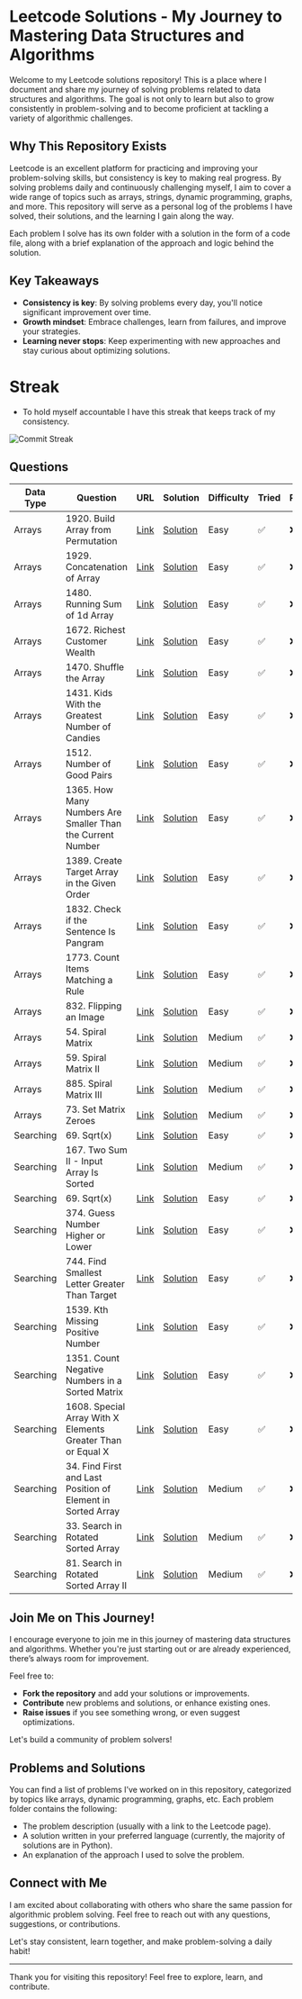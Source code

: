 # Leetcode Solutions - My Journey to Mastering Data Structures and Algorithms

Welcome to my Leetcode solutions repository! This is a place where I document and share my journey of solving problems related to data structures and algorithms. The goal is not only to learn but also to grow consistently in problem-solving and to become proficient at tackling a variety of algorithmic challenges.

## Why This Repository Exists

Leetcode is an excellent platform for practicing and improving your problem-solving skills, but consistency is key to making real progress. By solving problems daily and continuously challenging myself, I aim to cover a wide range of topics such as arrays, strings, dynamic programming, graphs, and more. This repository will serve as a personal log of the problems I have solved, their solutions, and the learning I gain along the way.

Each problem I solve has its own folder with a solution in the form of a code file, along with a brief explanation of the approach and logic behind the solution.

## Key Takeaways
- **Consistency is key**: By solving problems every day, you'll notice significant improvement over time.
- **Growth mindset**: Embrace challenges, learn from failures, and improve your strategies.
- **Learning never stops**: Keep experimenting with new approaches and stay curious about optimizing solutions.


# Streak
- To hold myself accountable I have this streak that keeps track of my consistency.

![Commit Streak](https://img.shields.io/badge/Commit%20Streak-33-brightgreen?style=for-the-badge&labelColor=333333&color=00C851&label=Streak)




## Questions

| Data Type | Question | URL | Solution | Difficulty | Tried | Reviewed | Important |
|-|-|-|-|-|-|-|-|
| Arrays | 1920. Build Array from Permutation | [Link](https://leetcode.com/problems/build-array-from-permutation/) | [Solution](solutions/1920-build-array-from-permutation.md) | Easy | ✅ | ❌ | ✅ |
| Arrays | 1929. Concatenation of Array | [Link](https://leetcode.com/problems/concatenation-of-array/) | [Solution](solutions/1929-concatenation-of-array.md) | Easy | ✅ | ❌ | ✅ |
| Arrays | 1480. Running Sum of 1d Array | [Link](https://leetcode.com/problems/running-sum-of-1d-array/) | [Solution](solutions/1480-running-sum-of-1d-array.md) | Easy | ✅ | ❌ | ✅ |
| Arrays | 1672. Richest Customer Wealth | [Link](https://leetcode.com/problems/richest-customer-wealth/) | [Solution](solutions/1672-richest-customer-wealth.md) | Easy | ✅ | ❌ | ✅ |
| Arrays | 1470. Shuffle the Array | [Link](https://leetcode.com/problems/shuffle-the-array/) | [Solution](solutions/1470-shuffle-the-array.md) | Easy | ✅ | ❌ | ❌ |
| Arrays | 1431. Kids With the Greatest Number of Candies | [Link](https://leetcode.com/problems/kids-with-the-greatest-number-of-candies/) | [Solution](solutions/1431-kids-with-the-greatest-number-of-candies.md) | Easy | ✅ | ❌ | ❌ |
| Arrays | 1512. Number of Good Pairs | [Link](https://leetcode.com/problems/number-of-good-pairs/) | [Solution](solutions/1512-number-of-good-pairs.md) | Easy | ✅ | ❌ | ❌ |
| Arrays | 1365. How Many Numbers Are Smaller Than the Current Number | [Link](https://leetcode.com/problems/how-many-numbers-are-smaller-than-the-current-number/) | [Solution](solutions/1365-how-many-numbers-are-smaller-than-the-current-number.md) | Easy | ✅ | ❌ | ✅ |
| Arrays | 1389. Create Target Array in the Given Order | [Link](https://leetcode.com/problems/create-target-array-in-the-given-order/) | [Solution](solutions/1389-create-target-array-in-the-given-order.md) | Easy | ✅ | ❌ | ❌ |
| Arrays | 1832. Check if the Sentence Is Pangram | [Link](https://leetcode.com/problems/check-if-the-sentence-is-pangram/) | [Solution](solutions/1832-check-if-the-sentence-is-pangram.md) | Easy | ✅ | ❌ | ❌ |
| Arrays | 1773. Count Items Matching a Rule | [Link](https://leetcode.com/problems/count-items-matching-a-rule/) | [Solution](solutions/1773-count-items-matching-a-rule.md) | Easy | ✅ | ❌ | ❌ |
| Arrays | 832. Flipping an Image | [Link](https://leetcode.com/problems/flipping-an-image/) | [Solution](solutions/832-flipping-an-image.md) | Easy | ✅ | ❌ | ❌ |
| Arrays | 54. Spiral Matrix | [Link](https://leetcode.com/problems/spiral-matrix/) | [Solution](solutions/54-spiral-matrix.md) | Medium | ✅ | ❌ | ✅ |
| Arrays | 59. Spiral Matrix II | [Link](https://leetcode.com/problems/spiral-matrix-ii/) | [Solution](solutions/59-spiral-matrix-ii.md) | Medium | ✅ | ❌ | ✅ |
| Arrays | 885. Spiral Matrix III | [Link](https://leetcode.com/problems/spiral-matrix-iii/) | [Solution](solutions/885-spiral-matrix-iii.md) | Medium | ✅ | ❌ | ✅ |
| Arrays | 73. Set Matrix Zeroes | [Link](https://leetcode.com/problems/set-matrix-zeroes) | [Solution](solutions/73-set-matrix-zeroes.md) | Medium | ✅ | ❌ | ✅ |
| Searching | 69. Sqrt(x) | [Link](https://leetcode.com/problems/sqrtx/) | [Solution](solutions/69-sqrt(x).md) | Easy | ✅ | ❌ | ❌ |
| Searching | 167. Two Sum II - Input Array Is Sorted | [Link](https://leetcode.com/problems/search-insert-position/) | [Solution](solutions/167-two-sum-ii---input-array-is-sorted.md) | Medium | ✅ | ❌ | ❌ |
| Searching | 69. Sqrt(x) | [Link](https://leetcode.com/problems/sqrtx/) | [Solution](solutions/69-sqrt(x).md) | Easy | ✅ | ❌ | ❌ |
| Searching | 374. Guess Number Higher or Lower | [Link](https://leetcode.com/problems/guess-number-higher-or-lower/) | [Solution](solutions/374-guess-number-higher-or-lower.md) | Easy | ✅ | ❌ | ❌ |
| Searching | 744. Find Smallest Letter Greater Than Target | [Link](https://leetcode.com/problems/find-smallest-letter-greater-than-target/) | [Solution](solutions/744-find-smallest-letter-greater-than-target.md) | Easy | ✅ | ❌ | ❌ |
| Searching | 1539. Kth Missing Positive Number | [Link](https://leetcode.com/problems/kth-missing-positive-number/) | [Solution](solutions/1539-kth-missing-positive-number.md) | Easy | ✅ | ❌ | ❌ |
| Searching | 1351. Count Negative Numbers in a Sorted Matrix | [Link](https://leetcode.com/problems/count-negative-numbers-in-a-sorted-matrix/) | [Solution](solutions/1351-count-negative-numbers-in-a-sorted-matrix.md) | Easy | ✅ | ❌ | ❌ |
| Searching | 1608. Special Array With X Elements Greater Than or Equal X | [Link](https://leetcode.com/problems/special-array-with-x-elements-greater-than-or-equal-x/) | [Solution](solutions/1608-special-array-with-x-elements-greater-than-or-equal-x.md) | Easy | ✅ | ❌ | ❌ |
| Searching | 34. Find First and Last Position of Element in Sorted Array | [Link](https://leetcode.com/problems/find-first-and-last-position-of-element-in-sorted-array/) | [Solution](solutions/34-find-first-and-last-position-of-element-in-sorted-array.md) | Medium | ✅ | ❌ | ✅ |
| Searching | 33. Search in Rotated Sorted Array | [Link](https://leetcode.com/problems/search-in-rotated-sorted-array/) | [Solution](solutions/33-search-in-rotated-sorted-array.md) | Medium | ✅ | ❌ | ✅ |
| Searching | 81. Search in Rotated Sorted Array II | [Link](https://leetcode.com/problems/search-in-rotated-sorted-array-ii/) | [Solution](solutions/81-search-in-rotated-sorted-array-ii.md) | Medium | ✅ | ❌ | ✅ |

## Join Me on This Journey!

I encourage everyone to join me in this journey of mastering data structures and algorithms. Whether you're just starting out or are already experienced, there’s always room for improvement. 

Feel free to:
- **Fork the repository** and add your solutions or improvements.
- **Contribute** new problems and solutions, or enhance existing ones.
- **Raise issues** if you see something wrong, or even suggest optimizations.

Let's build a community of problem solvers!

## Problems and Solutions

You can find a list of problems I’ve worked on in this repository, categorized by topics like arrays, dynamic programming, graphs, etc. Each problem folder contains the following:
- The problem description (usually with a link to the Leetcode page).
- A solution written in your preferred language (currently, the majority of solutions are in Python).
- An explanation of the approach I used to solve the problem.

## Connect with Me

I am excited about collaborating with others who share the same passion for algorithmic problem solving. Feel free to reach out with any questions, suggestions, or contributions.

Let's stay consistent, learn together, and make problem-solving a daily habit!

---

Thank you for visiting this repository! Feel free to explore, learn, and contribute.
